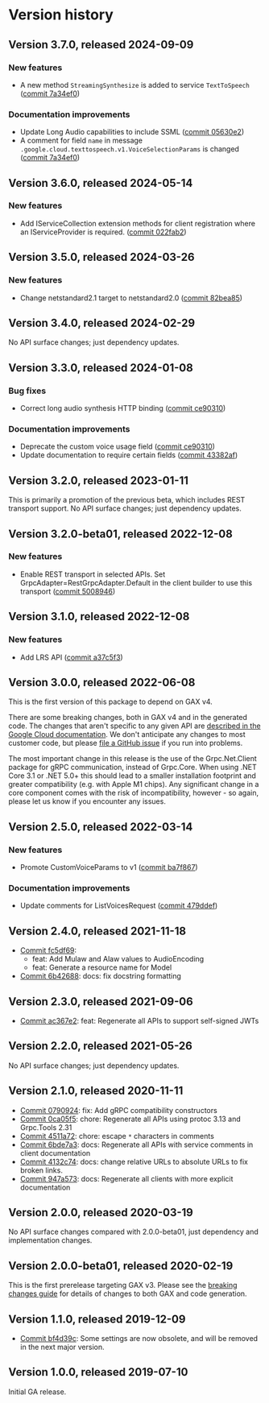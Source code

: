 # Version history

## Version 3.7.0, released 2024-09-09

### New features

- A new method `StreamingSynthesize` is added to service `TextToSpeech` ([commit 7a34ef0](https://github.com/googleapis/google-cloud-dotnet/commit/7a34ef081baa8b944e2d8d689336ce6b15e5b5e2))

### Documentation improvements

- Update Long Audio capabilities to include SSML ([commit 05630e2](https://github.com/googleapis/google-cloud-dotnet/commit/05630e2e7806e8894ab892a428b83cbeb187ee37))
- A comment for field `name` in message `.google.cloud.texttospeech.v1.VoiceSelectionParams` is changed ([commit 7a34ef0](https://github.com/googleapis/google-cloud-dotnet/commit/7a34ef081baa8b944e2d8d689336ce6b15e5b5e2))

## Version 3.6.0, released 2024-05-14

### New features

- Add IServiceCollection extension methods for client registration where an IServiceProvider is required. ([commit 022fab2](https://github.com/googleapis/google-cloud-dotnet/commit/022fab203f28fb9c608972af7f8b83f571ae5694))

## Version 3.5.0, released 2024-03-26

### New features

- Change netstandard2.1 target to netstandard2.0 ([commit 82bea85](https://github.com/googleapis/google-cloud-dotnet/commit/82bea850661975b9750ac30753528cc9d2e05240))

## Version 3.4.0, released 2024-02-29

No API surface changes; just dependency updates.

## Version 3.3.0, released 2024-01-08

### Bug fixes

- Correct long audio synthesis HTTP binding ([commit ce90310](https://github.com/googleapis/google-cloud-dotnet/commit/ce90310499ec80b42ec5412a0cb538a3bbe71561))

### Documentation improvements

- Deprecate the custom voice usage field ([commit ce90310](https://github.com/googleapis/google-cloud-dotnet/commit/ce90310499ec80b42ec5412a0cb538a3bbe71561))
- Update documentation to require certain fields ([commit 43382af](https://github.com/googleapis/google-cloud-dotnet/commit/43382afe88bd439072507a6c4566a54f67c5f21a))

## Version 3.2.0, released 2023-01-11

This is primarily a promotion of the previous beta, which includes
REST transport support. No API surface changes; just dependency updates.

## Version 3.2.0-beta01, released 2022-12-08

### New features

- Enable REST transport in selected APIs. Set GrpcAdapter=RestGrpcAdapter.Default in the client builder to use this transport ([commit 5008946](https://github.com/googleapis/google-cloud-dotnet/commit/500894667ba84ecc3d8e3e4ebc09ac0cd597100b))

## Version 3.1.0, released 2022-12-08

### New features

- Add LRS API ([commit a37c5f3](https://github.com/googleapis/google-cloud-dotnet/commit/a37c5f3955bff787e2dd8f3a3a19b97a89f29e02))

## Version 3.0.0, released 2022-06-08

This is the first version of this package to depend on GAX v4.

There are some breaking changes, both in GAX v4 and in the generated
code. The changes that aren't specific to any given API are [described in the Google Cloud
documentation](https://cloud.google.com/dotnet/docs/reference/help/breaking-gax4).
We don't anticipate any changes to most customer code, but please [file a
GitHub issue](https://github.com/googleapis/google-cloud-dotnet/issues/new/choose)
if you run into problems.

The most important change in this release is the use of the Grpc.Net.Client package
for gRPC communication, instead of Grpc.Core. When using .NET Core 3.1 or .NET 5.0+
this should lead to a smaller installation footprint and greater compatibility (e.g.
with Apple M1 chips). Any significant change in a core component comes with the risk
of incompatibility, however - so again, please let us know if you encounter any
issues.
## Version 2.5.0, released 2022-03-14

### New features

- Promote CustomVoiceParams to v1 ([commit ba7f867](https://github.com/googleapis/google-cloud-dotnet/commit/ba7f867b223b52cbbf0d742fd603e3f99cc52c99))

### Documentation improvements

- Update comments for ListVoicesRequest ([commit 479ddef](https://github.com/googleapis/google-cloud-dotnet/commit/479ddef27f04eb184c2c2cdb621fe5caf6a4118b))

## Version 2.4.0, released 2021-11-18

- [Commit fc5df69](https://github.com/googleapis/google-cloud-dotnet/commit/fc5df69):
  - feat: Add Mulaw and Alaw values to AudioEncoding
  - feat: Generate a resource name for Model
- [Commit 6b42688](https://github.com/googleapis/google-cloud-dotnet/commit/6b42688): docs: fix docstring formatting

## Version 2.3.0, released 2021-09-06

- [Commit ac367e2](https://github.com/googleapis/google-cloud-dotnet/commit/ac367e2): feat: Regenerate all APIs to support self-signed JWTs

## Version 2.2.0, released 2021-05-26

No API surface changes; just dependency updates.

## Version 2.1.0, released 2020-11-11

- [Commit 0790924](https://github.com/googleapis/google-cloud-dotnet/commit/0790924): fix: Add gRPC compatibility constructors
- [Commit 0ca05f5](https://github.com/googleapis/google-cloud-dotnet/commit/0ca05f5): chore: Regenerate all APIs using protoc 3.13 and Grpc.Tools 2.31
- [Commit 4511a72](https://github.com/googleapis/google-cloud-dotnet/commit/4511a72): chore: escape `*` characters in comments
- [Commit 6bde7a3](https://github.com/googleapis/google-cloud-dotnet/commit/6bde7a3): docs: Regenerate all APIs with service comments in client documentation
- [Commit 4132c74](https://github.com/googleapis/google-cloud-dotnet/commit/4132c74): docs: change relative URLs to absolute URLs to fix broken links.
- [Commit 947a573](https://github.com/googleapis/google-cloud-dotnet/commit/947a573): docs: Regenerate all clients with more explicit documentation

## Version 2.0.0, released 2020-03-19

No API surface changes compared with 2.0.0-beta01, just dependency
and implementation changes.

## Version 2.0.0-beta01, released 2020-02-19

This is the first prerelease targeting GAX v3. Please see the [breaking changes
guide](https://cloud.google.com/dotnet/docs/reference/help/breaking-gax2)
for details of changes to both GAX and code generation.

## Version 1.1.0, released 2019-12-09

- [Commit bf4d39c](https://github.com/googleapis/google-cloud-dotnet/commit/bf4d39c): Some settings are now obsolete, and will be removed in the next major version.

## Version 1.0.0, released 2019-07-10

Initial GA release.
